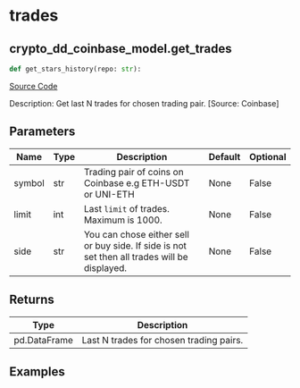 # trades

## crypto_dd_coinbase_model.get_trades

```python
def get_stars_history(repo: str):
```

[Source Code](https://github.com/OpenBB-finance/OpenBBTerminal/tree/main/openbb_terminal/cryptocurrency/due_diligence/coinbase_model.py#L100)

Description: Get last N trades for chosen trading pair. [Source: Coinbase]

## Parameters

| Name   | Type | Description                                                                                  | Default | Optional |
| ------ | ---- | -------------------------------------------------------------------------------------------- | ------- | -------- |
| symbol | str  | Trading pair of coins on Coinbase e.g ETH-USDT or UNI-ETH                                    | None    | False    |
| limit  | int  | Last `limit` of trades. Maximum is 1000.                                                     | None    | False    |
| side   | str  | You can chose either sell or buy side. If side is not set then all trades will be displayed. | None    | False    |

## Returns

| Type         | Description                             |
| ------------ | --------------------------------------- |
| pd.DataFrame | Last N trades for chosen trading pairs. |

## Examples
